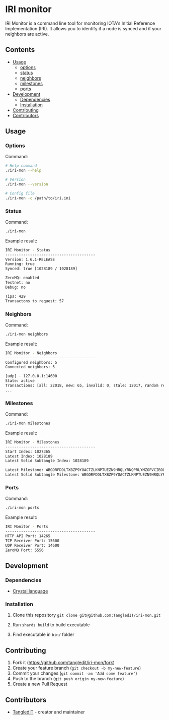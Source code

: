# IRI monitor

IRI Monitor is a command line tool for monitoring IOTA's Initial Reference Implementation (IRI).
It allows you to identify if a node is synced and if your neighbors are active.

## Contents

* [Usage](#usage)
  * [options](#options)
  * [status](#status)
  * [neighbors](#neighbors)
  * [milestones](#milestones)
  * [ports](#ports)
* [Development](#development)
  * [Dependencies](#dependencies)
  * [Installation](#installation)
* [Contributing](#contributing)
* [Contributors](#contributors)

## Usage

### Options
Command:
```bash
# Help command
./iri-mon --help

# Version
./iri-mon --version

# Config file
./iri-mon -c /path/to/iri.ini
```

### Status
Command:
```bash
./iri-mon
```

Example result:
```bash
IRI Monitor - Status
----------------------------------------
Version: 1.6.1-RELEASE
Running: true
Synced: true [1028189 / 1028189]

ZeroMQ: enabled
Testnet: no
Debug: no

Tips: 429
Transactons to request: 57
```

### Neighbors
Command:
```bash
./iri-mon neighbors
```

Example result:
```bash
IRI Monitor - Neighbors
----------------------------------------
Configured neighbors: 5
Connected neighbors: 5

[udp] - 127.0.0.1:14600
State: active
Transactions: [all: 22018, new: 65, invalid: 0, stale: 12017, random requests: 184, send: 14792]
...
```

### Milestones
Command:
```bash
./iri-mon milestones
```

Example result:
```bash
IRI Monitor - Milestones
----------------------------------------
Start Index: 1027365
Latest Index: 1028189
Latest Solid Subtangle Index: 1028189

Latest Milestone: WBGORFDDLTXBZP9YOACTZLKNPTUEZN9HRQLYRNQPRLYMZGPVCIBOLELOZFUYKUXZNTIGARLGDKHOZ9999
Latest Solid Subtangle Milestone: WBGORFDDLTXBZP9YOACTZLKNPTUEZN9HRQLYRNQPRLYMZGPVCIBOLELOZFUYKUXZNTIGARLGDKHOZ9999
```

### Ports
Command:
```bash
./iri-mon ports
```

Example result:
```bash
IRI Monitor - Ports
----------------------------------------
HTTP API Port: 14265
TCP Receiver Port: 15600
UDP Receiver Port: 14600
ZeroMQ Port: 5556
```

## Development

### Dependencies
- [Crystal language](https://crystal-lang.org/reference/installation/)

### Installation
1. Clone this repository `git clone git@github.com:TangledIT/iri-mon.git`

2. Run `shards build` to build executable

3. Find executable in `bin/` folder

## Contributing

1. Fork it (<https://github.com/tangledit/iri-mon/fork>)
2. Create your feature branch (`git checkout -b my-new-feature`)
3. Commit your changes (`git commit -am 'Add some feature'`)
4. Push to the branch (`git push origin my-new-feature`)
5. Create a new Pull Request

## Contributors

- [TangledIT](https://github.com/tangledit) - creator and maintainer
